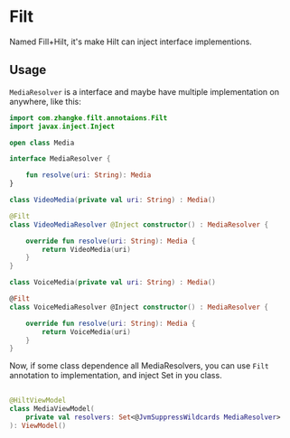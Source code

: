 # Filt
Named Fill+Hilt, it's make Hilt can inject interface implementions.

## Usage
`MediaResolver` is a interface and maybe have multiple implementation on anywhere, like this:

```kotlin
import com.zhangke.filt.annotaions.Filt
import javax.inject.Inject

open class Media

interface MediaResolver {

    fun resolve(uri: String): Media
}

class VideoMedia(private val uri: String) : Media()

@Filt
class VideoMediaResolver @Inject constructor() : MediaResolver {

    override fun resolve(uri: String): Media {
        return VideoMedia(uri)
    }
}

class VoiceMedia(private val uri: String) : Media()

@Filt
class VoiceMediaResolver @Inject constructor() : MediaResolver {

    override fun resolve(uri: String): Media {
        return VoiceMedia(uri)
    }
}
```
Now, if some class dependence all MediaResolvers, you can use `Filt` annotation to implementation, and inject Set<MediaResolver> in you class.
```kotlin
  
@HiltViewModel
class MediaViewModel(
    private val resolvers: Set<@JvmSuppressWildcards MediaResolver>
): ViewModel()
  
```
